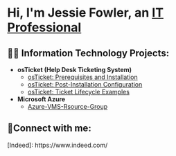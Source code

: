 <h1>Hi, I'm Jessie Fowler, an <a href="https://linkedin.com/in/jessie fowler">IT Professional</a></h1>

<h2>👨‍💻 Information Technology Projects:</h2>

- <b>osTicket (Help Desk Ticketing System)</b>
  - [osTicket: Prerequisites and Installation](https://github.com/jessiefowler23/osticket-prereqs)
  - [osTicket: Post-Installation Configuration](https://github.com/jessiefowler23/post-install-config)
  - [osTicket: Ticket Lifecycle Examples](https://github.com/jessiefowler23/Azure-VMS-Rsource-Group-)
- <b>Microsoft Azure</b>
  - [Azure-VMS-Rsource-Group](https://github.com/jessiefowler23/Azure-VMS-Rsource-Group-)
  

<h2>🤳Connect with me:</h2>
[Indeed]: https://www.indeed.com/
